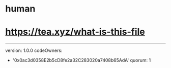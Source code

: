 # human
# https://tea.xyz/what-is-this-file
---
version: 1.0.0
codeOwners:
  - '0x0ac3d0358E2b5cD8fe2a32C283020a7408b65AdA'
quorum: 1
